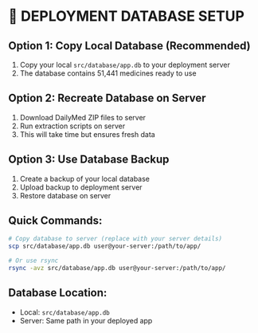 
# 🚀 DEPLOYMENT DATABASE SETUP

## Option 1: Copy Local Database (Recommended)
1. Copy your local `src/database/app.db` to your deployment server
2. The database contains 51,441 medicines ready to use

## Option 2: Recreate Database on Server
1. Download DailyMed ZIP files to server
2. Run extraction scripts on server
3. This will take time but ensures fresh data

## Option 3: Use Database Backup
1. Create a backup of your local database
2. Upload backup to deployment server
3. Restore database on server

## Quick Commands:
```bash
# Copy database to server (replace with your server details)
scp src/database/app.db user@your-server:/path/to/app/

# Or use rsync
rsync -avz src/database/app.db user@your-server:/path/to/app/
```

## Database Location:
- Local: `src/database/app.db`
- Server: Same path in your deployed app
